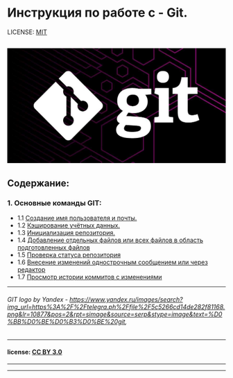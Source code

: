 # Инструкция по работе c - Git.

LICENSE: [MIT](./license.md)

![](./assets/17c86d4f862234bbc3a2f0a432a9f850.jpeg)
---
## Содержание:
### 1.  **Основные команды GIT:**
   + 1.1 [Создание имя пользователя и почты.](./config.md) 
   + 1.2 [Кэширование учётных данных.](./cash.md)
   + 1.3 [Инициализация репозитория.](./init.md)
   + 1.4 [Добавление отдельных файлов или всех файлов в область подготовленных файлов](./add.md)
   + 1.5 [Проверка статуса репозитория](./status.md)
   + 1.6 [Внесение изменений однострочным сообщением или через редактор](./commit.md)
   + 1.7 [Просмотр истории коммитов с изменениями](./log.md)

---

###### GIT logo by Yandex - https://www.yandex.ru/images/search?img_url=https%3A%2F%2Ftelegra.ph%2Ffile%2F5c5266cd14de282f81168.png&lr=10877&pos=2&rpt=simage&source=serp&stype=image&text=%D0%BB%D0%BE%D0%B3%D0%BE%20git, 
---
#### license: [CC BY 3.0](https://creativecommons.org/license/by/3.0/) 
---
---